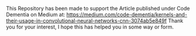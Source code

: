 This Repository has been made to support the Article published under Code Dementia on Medium at:
https://medium.com/code-dementia/kernels-and-their-usage-in-convolutional-neural-networks-cnn-3074ab5e849f 
Thank you for your interest, I hope this has helped you in some way or form.
